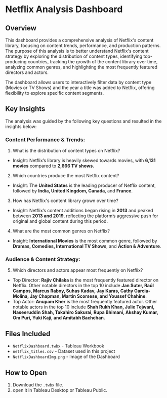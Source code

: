 # Netflix Analysis Dashboard

## Overview
This dashboard provides a comprehensive analysis of Netflix's content library, focusing on content trends, performance, and production patterns. The purpose of this analysis is to better understand Netflix's content strategy by exploring the distribution of content types, identifying top-producing countries, tracking the growth of the content library over time, analyzing common genres, and highlighting the most frequently featured directors and actors.

The dashboard allows users to interactively filter data by content type (Movies or TV Shows) and the year a title was added to Netflix, offering flexibility to explore specific content segments.

## Key Insights
The analysis was guided by the following key questions and resulted in the insights below:

### Content Performance & Trends:
1. What is the distribution of content types on Netflix?
- Insight: Netflix’s library is heavily skewed towards movies, with **6,131 movies** compared to **2,666 TV shows**.
2. Which countries produce the most Netflix content?
- Insight: The **United States** is the leading producer of Netflix content, followed by **India, United Kingdom, Canada**, and **France**.
3. How has Netflix's content library grown over time?
- Insight: Netflix’s content additions began rising in **2013** and peaked between **2013 and 2019**, reflecting the platform’s aggressive push for original and global content during this period.
4. What are the most common genres on Netflix?
- Insight: **International Movies** is the most common genre, followed by **Dramas, Comedies, International TV Shows**, and **Action & Adventure**.
  
### Audience & Content Strategy:
5. Which directors and actors appear most frequently on Netflix?
- Top Director: **Rajiv Chilaka** is the most frequently featured director on Netflix. Other notable directors in the top 10 include **Jan Suter, Raúl Campos, Marcus Raboy, Suhas Kadav, Jay Karas, Cathy Garcia-Molina, Jay Chapman, Martin Scorsese, and Youssef Chahine**.
- Top Actor: **Anupam Kher** is the most frequently featured actor. Other notable actors in the top 10 include **Shah Rukh Khan, Julie Tejwani, Naseeruddin Shah, Takahiro Sakurai, Rupa Bhimani, Akshay Kumar, Om Puri, Yuki Kaji, and Amitabh Bachchan**.

## Files Included
- `NetflixDashboard.twbx` - Tableau Workbook
- `netflix_titles.csv` - Dataset used in this project
- `NetflixDashboardImg.png` - Image of the Dashboard

## How to Open
1. Download the `.twbx` file.
2. open it in Tableau Desktop or Tableau Public.
